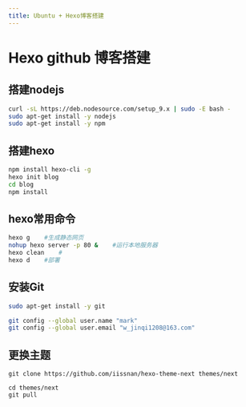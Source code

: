 ```yaml
---
title: Ubuntu + Hexo博客搭建
---
```


# Hexo github 博客搭建

## 搭建nodejs

``` bash
curl -sL https://deb.nodesource.com/setup_9.x | sudo -E bash -
sudo apt-get install -y nodejs
sudo apt-get install -y npm
```

## 搭建hexo

``` bash
npm install hexo-cli -g
hexo init blog
cd blog
npm install
```

## hexo常用命令

``` bash
hexo g    #生成静态网页
nohup hexo server -p 80 &    #运行本地服务器
hexo clean    #
hexo d    #部署
```

## 安装Git

``` bash
sudo apt-get install -y git

git config --global user.name "mark"
git config --global user.email "w_jinqi1208@163.com"
```
## 更换主题

```
git clone https://github.com/iissnan/hexo-theme-next themes/next

cd themes/next
git pull
```
